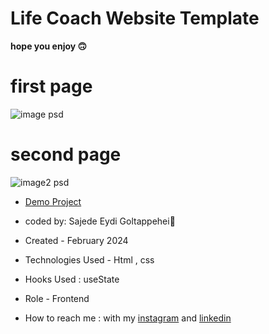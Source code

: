 # Life Coach Website Template

**hope you enjoy 🙃**

# first page

![image psd](https://github.com/SajedehEydi/Template-Life-Coach-Website-/assets/155808160/9a489e7c-d725-4461-a857-d8dd8cf006a8)

# second page

![image2 psd](https://github.com/SajedehEydi/Template-Life-Coach-Website-/assets/155808160/e5a0d3b2-9cea-4c47-a9b5-4bbd80832754)

- [Demo Project](https://sajedeheydi.github.io/Template-Life-Coach-Website-/)

- coded by: Sajede Eydi Goltappehei🌻

- Created - February 2024

- Technologies Used - Html , css 

- Hooks Used : useState 

- Role - Frontend

- How to reach me : with my [instagram](https://www.instagram.com/saji.ad.web?igsh=MW5lOHBscWJyYnpoZQ==) and [linkedin](http://www.linkedin.com/in/sajede-eydi-goltappehei-418ba8222)

